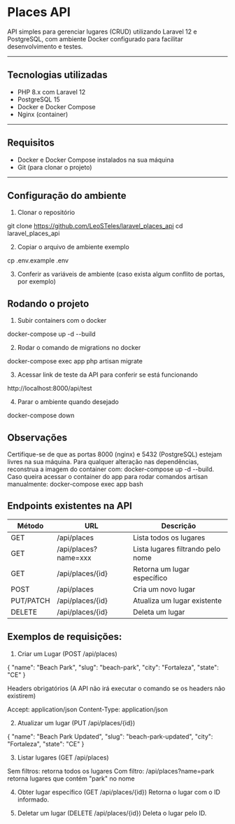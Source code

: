 # Places API

API simples para gerenciar lugares (CRUD) utilizando Laravel 12 e PostgreSQL, com ambiente Docker configurado para facilitar desenvolvimento e testes.

---

## Tecnologias utilizadas

- PHP 8.x com Laravel 12
- PostgreSQL 15
- Docker e Docker Compose
- Nginx (container)

---

## Requisitos

- Docker e Docker Compose instalados na sua máquina
- Git (para clonar o projeto)

---

## Configuração do ambiente

1. Clonar o repositório

git clone https://github.com/LeoSTeles/laravel_places_api
cd laravel_places_api

2. Copiar o arquivo de ambiente exemplo

cp .env.example .env

3. Conferir as variáveis de ambiente (caso exista algum conflito de portas, por exemplo)


## Rodando o projeto

1. Subir containers com o docker

docker-compose up -d --build

2. Rodar o comando de migrations no docker

docker-compose exec app php artisan migrate

3. Acessar link de teste da API para conferir se está funcionando

http://localhost:8000/api/test

4. Parar o ambiente quando desejado

docker-compose down

## Observações

Certifique-se de que as portas 8000 (nginx) e 5432 (PostgreSQL) estejam livres na sua máquina.
Para qualquer alteração nas dependências, reconstrua a imagem do container com:  docker-compose up -d --build.
Caso queira acessar o container do app para rodar comandos artisan manualmente: docker-compose exec app bash

## Endpoints existentes na API

| Método    | URL                  | Descrição                         |
| --------- | -------------------- | --------------------------------- |
| GET       | /api/places          | Lista todos os lugares            |
| GET       | /api/places?name=xxx | Lista lugares filtrando pelo nome |
| GET       | /api/places/{id}     | Retorna um lugar específico       |
| POST      | /api/places          | Cria um novo lugar                |
| PUT/PATCH | /api/places/{id}     | Atualiza um lugar existente       |
| DELETE    | /api/places/{id}     | Deleta um lugar                   |


## Exemplos de requisições:

1. Criar um Lugar (POST /api/places)

{
  "name": "Beach Park",
  "slug": "beach-park",
  "city": "Fortaleza",
  "state": "CE"
}

Headers obrigatórios (A API não irá executar o comando se os headers não existirem)

Accept: application/json
Content-Type: application/json

2. Atualizar um lugar (PUT /api/places/{id})

{
  "name": "Beach Park Updated",
  "slug": "beach-park-updated",
  "city": "Fortaleza",
  "state": "CE"
}

3. Listar lugares (GET /api/places)

Sem filtros: retorna todos os lugares
Com filtro: /api/places?name=park retorna lugares que contém "park" no nome

4. Obter lugar específico (GET /api/places/{id})
Retorna o lugar com o ID informado.

5. Deletar um lugar (DELETE /api/places/{id})
Deleta o lugar pelo ID.


